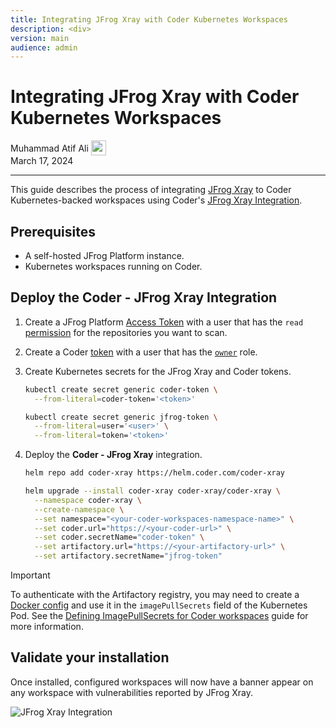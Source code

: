 ```yaml
---
title: Integrating JFrog Xray with Coder Kubernetes Workspaces
description: <div>
version: main
audience: admin
---
```

# Integrating JFrog Xray with Coder Kubernetes Workspaces

<div>
  <a href="https://github.com/matifali" style="text-decoration: none; color: inherit;">
    <span style="vertical-align:middle;">Muhammad Atif Ali</span>
    <img src="https://github.com/matifali.png" alt="matifali" width="24px" height="24px" style="vertical-align:middle; margin: 0px;"/>

  </a>
</div>
March 17, 2024

---

This guide describes the process of integrating [JFrog Xray](https://jfrog.com/xray/) to Coder Kubernetes-backed
workspaces using Coder's [JFrog Xray Integration](https://github.com/coder/coder-xray).

## Prerequisites

- A self-hosted JFrog Platform instance.
- Kubernetes workspaces running on Coder.

## Deploy the **Coder - JFrog Xray** Integration

1. Create a JFrog Platform [Access Token](https://jfrog.com/help/r/jfrog-platform-administration-documentation/access-tokens) with a user that has the `read` [permission](https://jfrog.com/help/r/jfrog-platform-administration-documentation/permissions)
   for the repositories you want to scan.

1. Create a Coder [token](../../reference/cli/tokens_create#tokens-create) with a user that has the [`owner`](../users/index#roles) role.

1. Create Kubernetes secrets for the JFrog Xray and Coder tokens.

   ```bash
   kubectl create secret generic coder-token \
     --from-literal=coder-token='<token>'
   ```

   ```bash
   kubectl create secret generic jfrog-token \
     --from-literal=user='<user>' \
     --from-literal=token='<token>'
   ```

1. Deploy the **Coder - JFrog Xray** integration.

   ```bash
   helm repo add coder-xray https://helm.coder.com/coder-xray
   ```

   ```bash
   helm upgrade --install coder-xray coder-xray/coder-xray \
     --namespace coder-xray \
     --create-namespace \
     --set namespace="<your-coder-workspaces-namespace-name>" \
     --set coder.url="https://<your-coder-url>" \
     --set coder.secretName="coder-token" \
     --set artifactory.url="https://<your-artifactory-url>" \
     --set artifactory.secretName="jfrog-token"
   ```

> [!IMPORTANT]
> To authenticate with the Artifactory registry, you may need to
> create a [Docker config](https://jfrog.com/help/r/jfrog-artifactory-documentation/docker-advanced-topics) and use it in the
> `imagePullSecrets` field of the Kubernetes Pod.
> See the [Defining ImagePullSecrets for Coder workspaces](../../tutorials/image-pull-secret) guide for more information.

## Validate your installation

Once installed, configured workspaces will now have a banner appear on any
workspace with vulnerabilities reported by JFrog Xray.

<img alt="JFrog Xray Integration" src="../../images/guides/xray-integration/example.png" />
